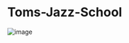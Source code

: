 # Toms-Jazz-School
![image](https://github.com/AlisonMatheus/Toms-Jazz-School/assets/135557492/1923b45b-7d2a-4f21-912c-f6aac08dd4ab)

